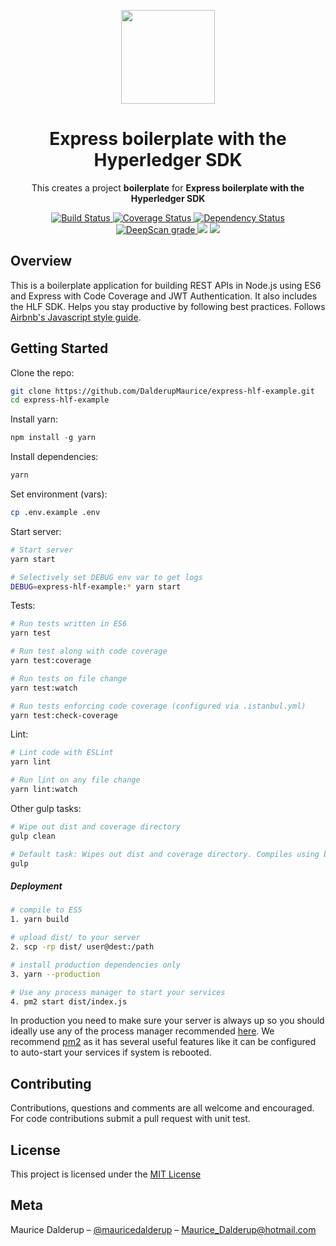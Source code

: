 <p align="center">
  <img src="./logo.png" width="150px" /> 
</p>

<h1 align="center">Express boilerplate with the Hyperledger SDK</h1>

<p align="center">
  This creates a project <strong>boilerplate</strong> for <strong>Express boilerplate with the Hyperledger SDK</strong>
</p>

<p align="center">
  <a href='https://travis-ci.org/DalderupMaurice/express-hlf-example'>
    <img src='https://travis-ci.org/DalderupMaurice/express-hlf-example.svg?branch=master' alt='Build Status' />
  </a>
  
  <a href='https://coveralls.io/github/DalderupMaurice/express-hlf-example?branch=master'>
    <img src='https://coveralls.io/repos/github/DalderupMaurice/express-hlf-example/badge.svg?branch=master' alt='Coverage Status' />
  </a>
  
  <a href='https://gemnasium.com/github.com/DalderupMaurice/express-hlf-example'>
    <img src="https://gemnasium.com/badges/github.com/DalderupMaurice/express-hlf-example.svg" alt="Dependency Status" />
  </a>

  <a href="https://deepscan.io/dashboard#view=project&pid=2258&bid=12753">
    <img src="https://deepscan.io/api/projects/2258/branches/12753/badge/grade.svg" alt="DeepScan grade">
  </a>

  <img src='https://bettercodehub.com/edge/badge/DalderupMaurice/express-hlf-example?branch=master'>
  
  <a href='https://github.com/prettier/prettier'>
    <img src='https://img.shields.io/badge/code_style-prettier-ff69b4.svg?style=flat'>
  </a>
</p>




## Overview

This is a boilerplate application for building REST APIs in Node.js using ES6 and Express with Code Coverage and JWT Authentication. It also includes the HLF SDK. Helps you stay productive by following best practices. Follows [Airbnb's Javascript style guide](https://github.com/airbnb/javascript).

## Getting Started

Clone the repo:

```sh
git clone https://github.com/DalderupMaurice/express-hlf-example.git
cd express-hlf-example
```

Install yarn:

```js
npm install -g yarn
```

Install dependencies:

```sh
yarn
```

Set environment (vars):

```sh
cp .env.example .env
```

Start server:

```sh
# Start server
yarn start

# Selectively set DEBUG env var to get logs
DEBUG=express-hlf-example:* yarn start
```

Tests:

```sh
# Run tests written in ES6
yarn test

# Run test along with code coverage
yarn test:coverage

# Run tests on file change
yarn test:watch

# Run tests enforcing code coverage (configured via .istanbul.yml)
yarn test:check-coverage
```

Lint:

```sh
# Lint code with ESLint
yarn lint

# Run lint on any file change
yarn lint:watch
```

Other gulp tasks:

```sh
# Wipe out dist and coverage directory
gulp clean

# Default task: Wipes out dist and coverage directory. Compiles using babel.
gulp
```

##### Deployment

```sh
# compile to ES5
1. yarn build

# upload dist/ to your server
2. scp -rp dist/ user@dest:/path

# install production dependencies only
3. yarn --production

# Use any process manager to start your services
4. pm2 start dist/index.js
```

In production you need to make sure your server is always up so you should ideally use any of the process manager recommended [here](http://expressjs.com/en/advanced/pm.html).
We recommend [pm2](http://pm2.keymetrics.io/) as it has several useful features like it can be configured to auto-start your services if system is rebooted.

## Contributing

Contributions, questions and comments are all welcome and encouraged. For code contributions submit a pull request with unit test.

## License

This project is licensed under the [MIT License](https://github.com/DalderupMaurice/express-hlf-example/blob/master/LICENSE)

## Meta

Maurice Dalderup – [@mauricedalderup](https://twitter.com/mauricedalderup) – Maurice_Dalderup@hotmail.com
